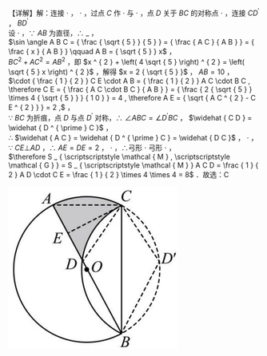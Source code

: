 【详解】解：连接 $\cdot$ ， $\cdot$ ，过点 $C$ 作 $\cdot$ 与 $\cdot$ ，点 $D$ 关于 $B C$ 的对称点 $\cdot$ ，连接 $C D ^ { \prime }$ ， $B D ^ { \prime }$   
设 $\cdot$ ，∵ $A B$ 为直径，∴ $\_$ ，  
$\sin \angle A B C = { \frac { \sqrt { 5 } } { 5 } } = { \frac { A C } { A B } } = { \frac { x } { A B } } \qquad A B = { \sqrt { 5 } } x$ ，  
$B C ^ { 2 } + A C ^ { 2 } = A B ^ { 2 }$ ，即 $x ^ { 2 } + \left( 4 \sqrt { 5 } \right) ^ { 2 } = \left( \sqrt { 5 } x \right) ^ { 2 }$ ，解得 $x = 2 { \sqrt { 5 } }$ ， $A B = 1 0$ ，  
$\cdot { \frac { 1 } { 2 } } C E \cdot A B = { \frac { 1 } { 2 } } A C \cdot B C , \therefore C E = { \frac { A C \cdot B C } { A B } } = { \frac { 2 { \sqrt { 5 } } \times 4 { \sqrt { 5 } } } { 1 0 } } = 4 , \therefore A E = { \sqrt { A C ^ { 2 } - C E ^ { 2 } } } = 2 ,$ ，  
∵ $B C$ 为折痕，点 $D$ 与点 $D ^ { \prime }$ 对称，∴ $\angle A B C = \angle D ^ { \prime } B C$ ， $\widehat { C D } = \widehat { D ^ { \prime } C }$ ，  
∴ $\widehat { A C } = \widehat { D ^ { \prime } C } = \widehat { D C }$ ， $\cdot$ ，∵ $C E \bot A D$ ，∴ $A E { = } D E { = } 2$ ， $\cdot$ ，∴弓形 $\cdot$ 弓形 $\cdot$ ，  
$\therefore S _ { \scriptscriptstyle \mathcal { M } , \scriptscriptstyle \mathcal { G } } = S _ { \scriptscriptstyle \mathcal { M } } A C D = \frac { 1 } { 2 } A D \cdot C E = \frac { 1 } { 2 } \times 4 \times 4 = 8$ ．故选：C

![](<../../qs_image_DB/专题3-6__圆的综合（27类题型）（解析版）/f49c01f80ed2e5ab86d307dc09e9c9e5a719c0f7725449c55835e4c81809dcf1.jpg>)
